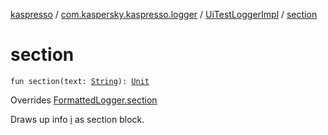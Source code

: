 [kaspresso](../../index.md) / [com.kaspersky.kaspresso.logger](../index.md) / [UiTestLoggerImpl](index.md) / [section](./section.md)

# section

`fun section(text: `[`String`](https://kotlinlang.org/api/latest/jvm/stdlib/kotlin/-string/index.html)`): `[`Unit`](https://kotlinlang.org/api/latest/jvm/stdlib/kotlin/-unit/index.html)

Overrides [FormattedLogger.section](../-formatted-logger/section.md)

Draws up info [i](i.md) as section block.

